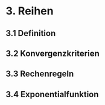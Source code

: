 # 3. Reihen

## 3.1 Definition

## 3.2 Konvergenzkriterien

## 3.3 Rechenregeln

## 3.4 Exponentialfunktion